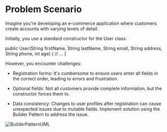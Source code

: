 # Problem Scenario

Imagine you're developing an e-commerce application where customers create accounts with varying levels of detail.

Initially, you use a standard constructor for the User class:

public User(String firstName, String lastName, String email,
           String address, String phone, int age) {
     // ...
}

However, you encounter challenges:

- Registration forms: It's cumbersome to ensure users enter all fields in the correct order, leading to errors and frustration.

- Optional fields: Not all customers provide complete information, but the constructor forces them to.

- Data consistency: Changes to user profiles after registration can cause unexpected issues due to mutable fields.
Implement solution using the Builder Pattern to address the issue.


![BuilderPatternUML](https://github.com/sofiagwynethcordero/BuilderPattern/assets/100781472/af4bbb01-0fa6-4bc2-aacb-1255f2b4081e)

